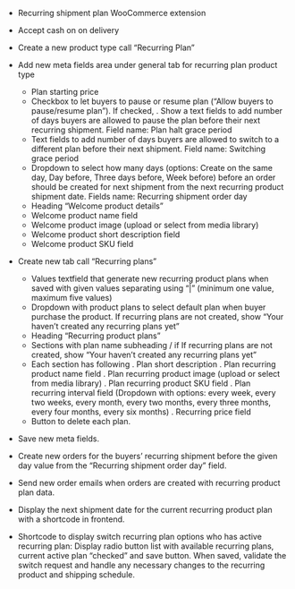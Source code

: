 - Recurring shipment plan WooCommerce extension

- Accept cash on on delivery
- Create a new product type call “Recurring Plan”
- Add new meta fields area under general tab for recurring plan product type
    - Plan starting price
    - Checkbox to let buyers to pause or resume plan (“Allow buyers to pause/resume plan”). If checked,
        . Show a text fields to add number of days buyers are allowed to pause the plan before their next recurring shipment. Field name: Plan halt grace period
    - Text fields to add number of days buyers are allowed to switch to a different plan before their next shipment. Field name: Switching grace period 
    - Dropdown to select how many days (options: Create on the same day, Day before, Three days before, Week before) before an order should be created for next shipment from the next recurring product shipment date. Fields name: Recurring shipment order day
    - Heading “Welcome product details”
    - Welcome product name field
    - Welcome product image (upload or select from media library) 
    - Welcome product short description field 
    - Welcome product SKU field
- Create new tab call “Recurring plans”
    - Values textfield that generate new recurring product plans when saved with given values separating using “|” (minimum one value, maximum five values)
    - Dropdown with product plans to select default plan when buyer purchase the product. If recurring plans are not created, show “Your haven’t created any recurring plans yet”
    - Heading “Recurring product plans”
    - Sections with plan name subheading / if If recurring plans are not created, show “Your haven’t created any recurring plans yet”
    - Each section has following
        . Plan short description
        . Plan recurring product name field
        . Plan recurring product image (upload or select from media library)
        . Plan recurring product SKU field
        . Plan recurring interval field (Dropdown with options: every week, every two weeks, every month, every two months, every three months, every four months, every six months)
        . Recurring price field
    - Button to delete each plan.
- Save new meta fields.
- Create new orders for the buyers’ recurring shipment before the given day value from the “Recurring shipment order day” field.
- Send new order emails when orders are created with recurring product plan data. 
- Display the next shipment date for the current recurring product plan with a shortcode in frontend.
- Shortcode to display switch recurring plan options who has active recurring plan: Display radio button list with available recurring plans, current active plan “checked” and save button. When saved, validate the switch request and handle any necessary changes to the recurring product and shipping schedule.
